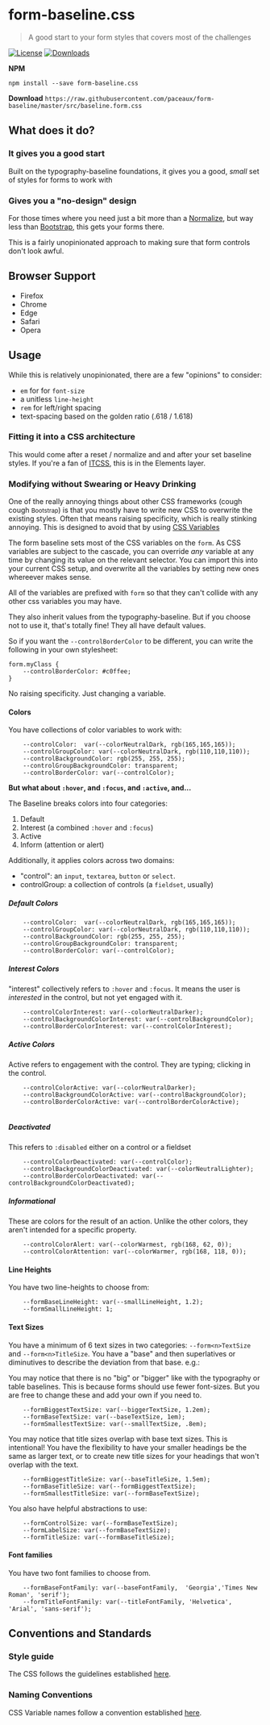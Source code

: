 #  form-baseline.css
> A good start to your form styles that covers most of the challenges

[![License][license-image]][license-url] [![Downloads][downloads-image]][downloads-url]

**NPM**
```
npm install --save form-baseline.css
```

**Download**
`https://raw.githubusercontent.com/paceaux/form-baseline/master/src/baseline.form.css`

## What does it do?
### It gives you a good start
Built on the typography-baseline foundations, it gives you a good, _small_ set of styles for forms to work with

### Gives you a "no-design" design
For those times where you need just a bit more than a [Normalize](http://necolas.github.io/normalize.css/), but way less than [Bootstrap](https://getbootstrap.com/), this gets your forms there. 

This is a fairly unopinionated approach to making sure that form controls don't look awful.

## Browser Support
* Firefox
* Chrome
* Edge
* Safari
* Opera


## Usage
While this is relatively unopinionated, there are a few "opinions" to consider:

* `em` for for `font-size`
* a unitless `line-height`
* `rem` for left/right spacing
* text-spacing based on the golden ratio (.618 / 1.618)

### Fitting it into a CSS architecture
This would come after a reset / normalize and and after your set baseline styles. If you're a fan of [ITCSS](https://www.xfive.co/blog/itcss-scalable-maintainable-css-architecture/), this is in the Elements layer.

### Modifying without Swearing or Heavy Drinking
One of the really annoying things about other CSS frameworks (cough cough <small>Bootstrap</small>) is that you mostly have to write new CSS to overwrite the existing styles. Often that means raising specificity, which is really stinking annoying. This is designed to avoid that by using [CSS Variables](https://developer.mozilla.org/en-US/docs/Web/CSS/Using_CSS_custom_properties)


The form baseline sets most of the CSS variables on the `form`. As CSS variables are subject to the cascade, you can override _any_ variable at any time by changing its value on the relevant selector. You can import this into your current CSS setup, and overwrite all the variables by setting new ones whereever makes sense.


All of the variables are prefixed with `form` so that they can't collide with any other css variables you may have. 

They also inherit values from the typography-baseline. But if you choose not to use it, that's totally fine! They all have default values. 


So if you want the `--controlBorderColor` to be different, you can write the following in your own stylesheet:

```
form.myClass {
    --controlBorderColor: #c0ffee;
}
```

No raising specificity. Just changing a variable. 


#### Colors
You have collections of color variables to work with:
```
    --controlColor:  var(--colorNeutralDark, rgb(165,165,165));
    --controlGroupColor: var(--colorNeutralDark, rgb(110,110,110));
    --controlBackgroundColor: rgb(255, 255, 255);
    --controlGroupBackgroundColor: transparent;
    --controlBorderColor: var(--controlColor);

```

**But what about `:hover`, and `:focus`, and `:active`, and...**

The Baseline breaks colors into four categories: 

1. Default
2. Interest (a combined `:hover` and `:focus`)
3. Active
4. Inform (attention or alert)

Additionally, it applies colors across two domains:

* "control": an `input`, `textarea`, `button` or `select`. 
* controlGroup: a collection of controls (a `fieldset`, usually)

##### Default Colors

```
    --controlColor:  var(--colorNeutralDark, rgb(165,165,165));
    --controlGroupColor: var(--colorNeutralDark, rgb(110,110,110));
    --controlBackgroundColor: rgb(255, 255, 255);
    --controlGroupBackgroundColor: transparent;
    --controlBorderColor: var(--controlColor);
```

##### Interest Colors
"interest" collectively refers to `:hover` and `:focus`. It means the user is _interested_ in the control, but not yet engaged with it. 
```
    --controlColorInterest: var(--colorNeutralDarker);
    --controlBackgroundColorInterest: var(--controlBackgroundColor);
    --controlBorderColorInterest: var(--controlColorInterest);
```

##### Active Colors
Active refers to engagement with the control. They are typing; clicking in the control. 

```
    --controlColorActive: var(--colorNeutralDarker);
    --controlBackgroundColorActive: var(--controlBackgroundColor);
    --controlBorderColorActive: var(--controlBorderColorActive);
    
```

##### Deactivated
This refers to `:disabled` either on a control or a fieldset

```
    --controlColorDeactivated: var(--controlColor);
    --controlBackgroundColorDeactivated: var(--colorNeutralLighter);
    --controlBorderColorDeactivated: var(--controlBackgroundColorDeactivated);

```

##### Informational
These are colors for the result of an action. Unlike the other colors, they aren't intended for a specific property. 

```
    --controlColorAlert: var(--colorWarmest, rgb(168, 62, 0));
    --controlColorAttention: var(--colorWarmer, rgb(168, 118, 0));
```


#### Line Heights
You have two line-heights to choose from:

```
    --formBaseLineHeight: var(--smallLineHeight, 1.2);
    --formSmallLineHeight: 1;
```


#### Text Sizes
You have a minimum of 6 text sizes in two categories: `--form<n>TextSize` and `--form<n>TitleSize`. You have a "base" and then superlatives or diminutives to describe the deviation from that base. e.g.:

You may notice that there is no "big" or "bigger" like with the typography or table baselines. This is because forms should use fewer font-sizes. But you are free to change these and add your own if you need to. 
```
	--formBiggestTextSize: var(--biggerTextSize, 1.2em);
	--formBaseTextSize: var(--baseTextSize, 1em);
	--formSmallestTextSize: var(--smallTextSize, .8em);
```

You may notice that title sizes overlap with base text sizes. This is intentional! You have the flexibility to have your smaller headings be the same as larger text, or to create new title sizes for your headings that won't overlap with the text. 


```
    --formBiggestTitleSize: var(--baseTitleSize, 1.5em);
    --formBaseTitleSize: var(--formBiggestTextSize);
    --formSmallestTitleSize: var(--formBaseTextSize);
```

You also have helpful abstractions to use:

```
	--formControlSize: var(--formBaseTextSize);
    --formLabelSize: var(--formBaseTextSize);
    --formTitleSize: var(--formBaseTitleSize);
```

#### Font families
You have two font families to choose from.

```
    --formBaseFontFamily: var(--baseFontFamily,  'Georgia','Times New Roman', 'serif');
    --formTitleFontFamily: var(--titleFontFamily, 'Helvetica', 'Arial', 'sans-serif');
```

## Conventions and Standards

### Style guide
The CSS follows the guidelines established [here](https://gist.github.com/paceaux/f31e278613ab29b74a412a7eb5046422).

### Naming Conventions
CSS Variable names follow a convention established [here](https://gist.github.com/paceaux/8638765e747f5bd6387b721cde99e066#sassscssstylus-naming).


[license-image]: http://img.shields.io/npm/l/form-baseline.css.svg
[license-url]: LICENSE
[downloads-image]: http://img.shields.io/npm/dm/form-baseline.css.svg
[downloads-url]: http://npm-stat.com/charts.html?package=form-baseline.css


